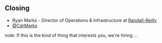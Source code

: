 ##  Closing

- Ryan Marks - Director of Operations & Infrastructure at [Randall-Reilly](http://www.randallreilly.com.com)
- [@CdrMarks](https://twitter.com/cdrmarks)

note:
    If this is the kind of thing that interests you, we're hiring ...